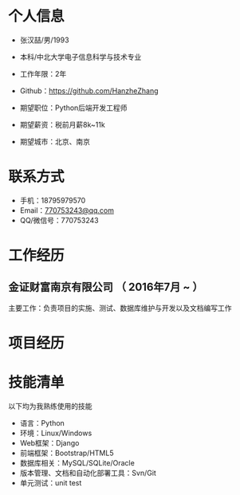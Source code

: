 
# 个人信息 

 - 张汉喆/男/1993 
 - 本科/中北大学电子信息科学与技术专业
 - 工作年限：2年
 - Github：https://github.com/HanzheZhang

 - 期望职位：Python后端开发工程师
 - 期望薪资：税前月薪8k~11k
 - 期望城市：北京、南京


# 联系方式

- 手机：18795979570
- Email：770753243@qq.com 
- QQ/微信号：770753243


# 工作经历

## 金证财富南京有限公司 （ 2016年7月 ~ ）
主要工作：负责项目的实施、测试、数据库维护与开发以及文档编写工作

# 项目经历

## 
  
  
# 技能清单

以下均为我熟练使用的技能

- 语言：Python
- 环境：Linux/Windows
- Web框架：Django
- 前端框架：Bootstrap/HTML5
- 数据库相关：MySQL/SQLite/Oracle
- 版本管理、文档和自动化部署工具：Svn/Git
- 单元测试：unit test
      